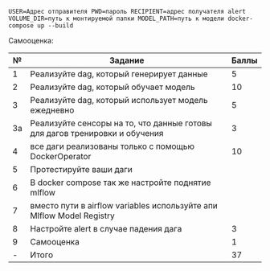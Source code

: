 ```
USER=Адреc отправителя PWD=пароль RECIPIENT=адрес получателя alert 
VOLUME_DIR=путь к монтируемой папки MODEL_PATH=путь к модели docker-compose up --build
```

Самооценка:

№| Задание| Баллы
--- | --- | ---
1 | Реализуйте dag, который генерирует данные | 5 
2 | Реализуйте dag, который обучает модель | 10
3 |  Реализуйте dag, который использует модель ежедневно | 5
3a | Реализуйте сенсоры на то, что данные готовы для дагов тренировки и обучения | 3
4 |  все даги реализованы только с помощью DockerOperator | 10
5 | Протестируйте ваши даги |
6 | В docker compose так же настройте поднятие mlflow |
7 | вместо пути в airflow variables  используйте апи Mlflow Model Registry |
8 | Настройте alert в случае падения дага | 3
9 | Самооценка | 1
 - | Итого | 37